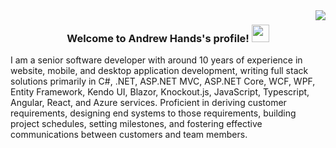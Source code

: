 <img align="right" src="https://visitor-badge.laobi.icu/badge?page_id=ahandswork.ahandswork">

<h3 align="center">
  Welcome to Andrew Hands's profile!
  <img src="https://media.giphy.com/media/hvRJCLFzcasrR4ia7z/giphy.gif" width="28">
</h3>

I am a senior software developer with around 10 years of experience in website, mobile, and desktop application development, writing full stack solutions primarily in C#, .NET, ASP.NET MVC, ASP.NET Core, WCF, WPF, Entity Framework, Kendo UI, Blazor, Knockout.js, JavaScript, Typescript, Angular, React, and Azure services.
Proficient in deriving customer requirements, designing end systems to those requirements, building project schedules, setting milestones, and fostering effective communications between customers and team members.
